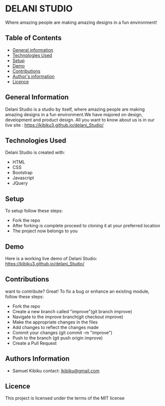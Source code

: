 # DELANI STUDIO
Where amazing people are making amazing designs in a fun environment!

## Table of Contents
* [General information](#general-information)
* [Technologies Used](#technologies-used)
* [Setup](#setup)
* [Demo](#demo)
* [Contributions](#contributions)
* [Author's information](#author's-information)
* [Licence](#licence)

## General Information
Delani Studio is a studio by itself, where amazing people are making amazing designs in a fun environment.We have majored on design, development and product design. All you want to know about us is in our live site : https://kibiku3.github.io/delani_Studio/

## Technologies Used
Delani Studio is created with:
* HTML
* CSS
* Bootstrap
* Javascript
* JQuery

## Setup
To setup follow these steps:
* Fork the repo
* After forking is complete proceed to cloning it at your preferred location
* The project now belongs to you

## Demo
Here is a working live demo of Delani Studio:
https://kibiku3.github.io/delani_Studio/

## Contributions
want to contribute? Great!
To fix a bug or enhance an existing module, follow these steps:
* Fork the repo
* Create a new branch called "improve"(git branch improve)
* Navigate to the improve branch(git checkout improve)
* Make the appropriate changes in the files
* Add changes to reflect the changes made
* Commit your changes (git commit -m "improve")
* Push to the branch (git push origin improve)
* Create a Pull Request

## Authors Information
* Samuel Kibiku
contact: lkibiku@gmail.com

## Licence
This project is licensed under the terms of the MIT license
